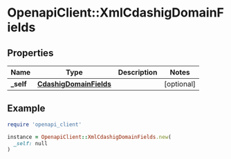 # OpenapiClient::XmlCdashigDomainFields

## Properties

| Name | Type | Description | Notes |
| ---- | ---- | ----------- | ----- |
| **_self** | [**CdashigDomainFields**](CdashigDomainFields.md) |  | [optional] |

## Example

```ruby
require 'openapi_client'

instance = OpenapiClient::XmlCdashigDomainFields.new(
  _self: null
)
```


